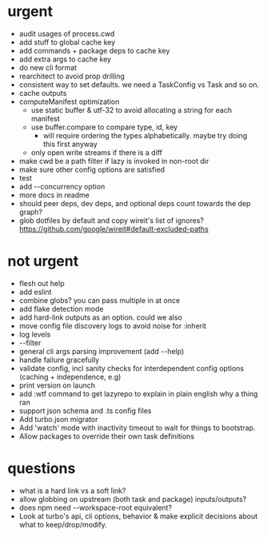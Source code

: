 # urgent

- audit usages of process.cwd
- add stuff to global cache key
- add commands + package deps to cache key
- add extra args to cache key
- do new cli format
- rearchitect to avoid prop drilling
- consistent way to set defaults. we need a TaskConfig vs Task and so on.
- cache outputs
- computeManifest optimization
  - use static buffer & utf-32 to avoid allocating a string for each manifest
  - use buffer.compare to compare type, id, key
    - will require ordering the types alphabetically. maybe try doing this first anyway
  - only open write streams if there is a diff
- make cwd be a path filter if lazy is invoked in non-root dir
- make sure other config options are satisfied
- test
- add --concurrency option
- more docs in readme
- should peer deps, dev deps, and optional deps count towards the dep graph?
- glob dotfiles by default and copy wireit's list of ignores? https://github.com/google/wireit#default-excluded-paths

# not urgent

- flesh out help
- add eslint
- combine globs? you can pass multiple in at once
- add flake detection mode
- add hard-link outputs as an option. could we also
- move config file discovery logs to avoid noise for :inherit
- log levels
- --filter
- general cli args parsing improvement (add --help)
- handle failure gracefully
- validate config, incl sanity checks for interdependent config options (caching + independence, e.g)
- print version on launch
- add :wtf <task-key> command to get lazyrepo to explain in plain english why a thing ran 
- support json schema and .ts config files
- Add turbo.json migrator
- Add 'watch' mode with inactivity timeout to wait for things to bootstrap.
- Allow packages to override their own task definitions

# questions

- what is a hard link vs a soft link?
- allow globbing on upstream (both task and package) inputs/outputs?
- does npm need --workspace-root equivalent?
- Look at turbo's api, cli options, behavior & make explicit decisions about what to keep/drop/modify.

